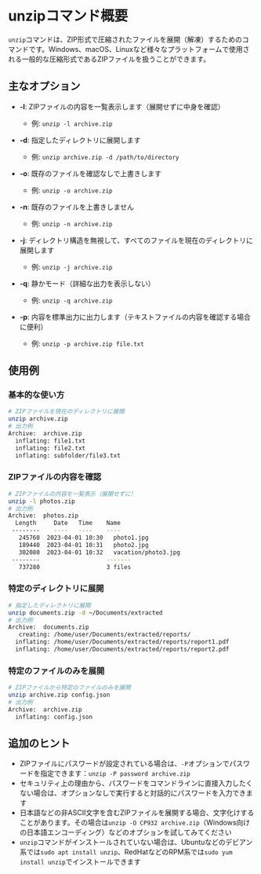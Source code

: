 # unzipコマンド概要

`unzip`コマンドは、ZIP形式で圧縮されたファイルを展開（解凍）するためのコマンドです。Windows、macOS、Linuxなど様々なプラットフォームで使用される一般的な圧縮形式であるZIPファイルを扱うことができます。

## 主なオプション

- **-l**: ZIPファイルの内容を一覧表示します（展開せずに中身を確認）
  - 例: `unzip -l archive.zip`

- **-d**: 指定したディレクトリに展開します
  - 例: `unzip archive.zip -d /path/to/directory`

- **-o**: 既存のファイルを確認なしで上書きします
  - 例: `unzip -o archive.zip`

- **-n**: 既存のファイルを上書きしません
  - 例: `unzip -n archive.zip`

- **-j**: ディレクトリ構造を無視して、すべてのファイルを現在のディレクトリに展開します
  - 例: `unzip -j archive.zip`

- **-q**: 静かモード（詳細な出力を表示しない）
  - 例: `unzip -q archive.zip`

- **-p**: 内容を標準出力に出力します（テキストファイルの内容を確認する場合に便利）
  - 例: `unzip -p archive.zip file.txt`

## 使用例

### 基本的な使い方
```bash
# ZIPファイルを現在のディレクトリに展開
unzip archive.zip
# 出力例
Archive:  archive.zip
  inflating: file1.txt
  inflating: file2.txt
  inflating: subfolder/file3.txt
```

### ZIPファイルの内容を確認
```bash
# ZIPファイルの内容を一覧表示（展開せずに）
unzip -l photos.zip
# 出力例
Archive:  photos.zip
  Length     Date   Time    Name
 --------    ----   ----    ----
   245760  2023-04-01 10:30   photo1.jpg
   189440  2023-04-01 10:31   photo2.jpg
   302080  2023-04-01 10:32   vacation/photo3.jpg
 --------                   -------
   737280                   3 files
```

### 特定のディレクトリに展開
```bash
# 指定したディレクトリに展開
unzip documents.zip -d ~/Documents/extracted
# 出力例
Archive:  documents.zip
   creating: /home/user/Documents/extracted/reports/
  inflating: /home/user/Documents/extracted/reports/report1.pdf
  inflating: /home/user/Documents/extracted/reports/report2.pdf
```

### 特定のファイルのみを展開
```bash
# ZIPファイルから特定のファイルのみを展開
unzip archive.zip config.json
# 出力例
Archive:  archive.zip
  inflating: config.json
```

## 追加のヒント

- ZIPファイルにパスワードが設定されている場合は、`-P`オプションでパスワードを指定できます：`unzip -P password archive.zip`
- セキュリティ上の理由から、パスワードをコマンドラインに直接入力したくない場合は、オプションなしで実行すると対話的にパスワードを入力できます
- 日本語などの非ASCII文字を含むZIPファイルを展開する場合、文字化けすることがあります。その場合は`unzip -O CP932 archive.zip`（Windows向けの日本語エンコーディング）などのオプションを試してみてください
- `unzip`コマンドがインストールされていない場合は、Ubuntuなどのデビアン系では`sudo apt install unzip`、RedHatなどのRPM系では`sudo yum install unzip`でインストールできます